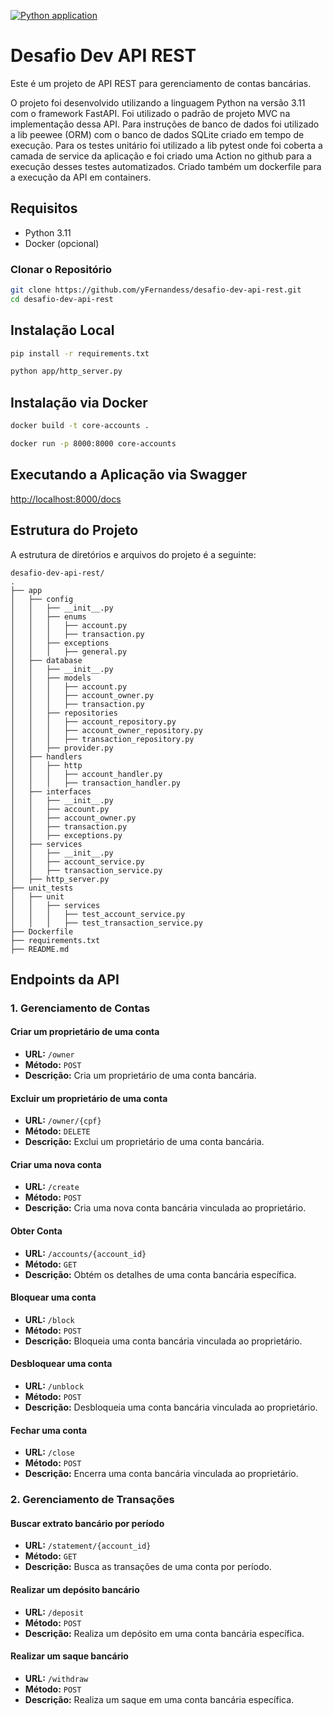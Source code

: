 [![Python application](https://github.com/yFernandess/desafio-dev-api-rest/actions/workflows/python-app.yml/badge.svg)](https://github.com/yFernandess/desafio-dev-api-rest/actions/workflows/python-app.yml)

# Desafio Dev API REST

Este é um projeto de API REST para gerenciamento de contas bancárias.

O projeto foi desenvolvido utilizando a linguagem Python na versão 3.11 com o framework FastAPI.
Foi utilizado o padrão de projeto MVC na implementação dessa API.
Para instruções de banco de dados foi utilizado a lib peewee (ORM) com o banco de dados SQLite criado em tempo de execução.
Para os testes unitário foi utilizado a lib pytest onde foi coberta a camada de service da aplicação e foi criado uma Action no github para a execução desses testes automatizados.
Criado também um dockerfile para a execução da API em containers.



## Requisitos

- Python 3.11
- Docker (opcional)

### Clonar o Repositório

```sh
git clone https://github.com/yFernandess/desafio-dev-api-rest.git
cd desafio-dev-api-rest
```
## Instalação Local

```sh
pip install -r requirements.txt
```

```sh
python app/http_server.py
```

## Instalação via Docker

```sh
docker build -t core-accounts .
```

```sh
docker run -p 8000:8000 core-accounts
```

## Executando a Aplicação via Swagger
[http://localhost:8000/docs](http://localhost:8000/docs)


## Estrutura do Projeto

A estrutura de diretórios e arquivos do projeto é a seguinte:

```
desafio-dev-api-rest/
.
├── app
│   ├── config
│   │   ├── __init__.py
│   │   ├── enums
│   │   │   ├── account.py
│   │   │   ├── transaction.py
│   │   ├── exceptions
│   │   │   ├── general.py
│   ├── database
│   │   ├── __init__.py
│   │   ├── models
│   │   │   ├── account.py
│   │   │   ├── account_owner.py
│   │   │   ├── transaction.py
│   │   ├── repositories
│   │   │   ├── account_repository.py
│   │   │   ├── account_owner_repository.py
│   │   │   ├── transaction_repository.py
│   │   ├── provider.py
│   ├── handlers
│   │   ├── http
│   │   │   ├── account_handler.py
│   │   │   ├── transaction_handler.py
│   ├── interfaces
│   │   ├── __init__.py
│   │   ├── account.py
│   │   ├── account_owner.py
│   │   ├── transaction.py
│   │   ├── exceptions.py
│   ├── services
│   │   ├── __init__.py
│   │   ├── account_service.py
│   │   ├── transaction_service.py
│   ├── http_server.py
├── unit_tests
│   ├── unit
│   │   ├── services
│   │   │   ├── test_account_service.py
│   │   │   ├── test_transaction_service.py
├── Dockerfile
├── requirements.txt
├── README.md
```

## Endpoints da API

### 1. Gerenciamento de Contas

#### Criar um proprietário de uma conta
- **URL:** `/owner`
- **Método:** `POST`
- **Descrição:** Cria um proprietário de uma conta bancária.

#### Excluir um proprietário de uma conta
- **URL:** `/owner/{cpf}`
- **Método:** `DELETE`
- **Descrição:** Exclui um proprietário de uma conta bancária.

#### Criar uma nova conta
- **URL:** `/create`
- **Método:** `POST`
- **Descrição:** Cria uma nova conta bancária vinculada ao proprietário.

#### Obter Conta
- **URL:** `/accounts/{account_id}`
- **Método:** `GET`
- **Descrição:** Obtém os detalhes de uma conta bancária específica.

#### Bloquear uma conta
- **URL:** `/block`
- **Método:** `POST`
- **Descrição:** Bloqueia uma conta bancária vinculada ao proprietário.

#### Desbloquear uma conta
- **URL:** `/unblock`
- **Método:** `POST`
- **Descrição:** Desbloqueia uma conta bancária vinculada ao proprietário.

#### Fechar uma conta
- **URL:** `/close`
- **Método:** `POST`
- **Descrição:** Encerra uma conta bancária vinculada ao proprietário.

### 2. Gerenciamento de Transações

#### Buscar extrato bancário por período
- **URL:** `/statement/{account_id}`
- **Método:** `GET`
- **Descrição:** Busca as transações de uma conta por período.

#### Realizar um depósito bancário
- **URL:** `/deposit`
- **Método:** `POST`
- **Descrição:** Realiza um depósito em uma conta bancária específica.

#### Realizar um saque bancário
- **URL:** `/withdraw`
- **Método:** `POST`
- **Descrição:** Realiza um saque em uma conta bancária específica.